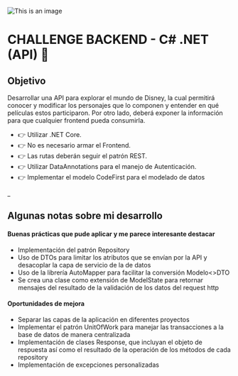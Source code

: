 
![This is an image](https://www.alkemy.org/static/media/alkemyLogo.2daef856.svg)
# CHALLENGE BACKEND - C# .NET (API) 🚀

## Objetivo
Desarrollar una API para explorar el mundo de Disney, la cual permitirá conocer y modificar los personajes que lo componen y entender en qué películas estos participaron. Por otro lado, deberá exponer la información para que cualquier frontend pueda consumirla.

- 👉 Utilizar .NET Core.
- 👉 No es necesario armar el Frontend.
- 👉 Las rutas deberán seguir el patrón REST.
- 👉 Utilizar DataAnnotations para el manejo de Autenticación.
- 👉 Implementar el modelo CodeFirst para el modelado de datos

_
## Algunas notas sobre mi desarrollo
#### Buenas prácticas que pude aplicar y me parece interesante destacar
* Implementación del patrón Repository
* Uso de DTOs para limitar los atributos que se envían por la API y desacoplar la capa de servicio de la de datos
* Uso de la librería AutoMapper para facilitar la conversión Modelo<>DTO
* Se crea una clase como extensión de ModelState para retornar mensajes del resultado de la validación de los datos del request http

#### Oportunidades de mejora
* Separar las capas de la aplicación en diferentes proyectos
* Implementar el patrón UnitOfWork para manejar las transacciones a la base de datos de manera centralizada
* Implementación de clases Response, que incluyan el objeto de respuesta así como el resultado de la operación de los métodos de cada repository
* Implementación de excepciones personalizadas
